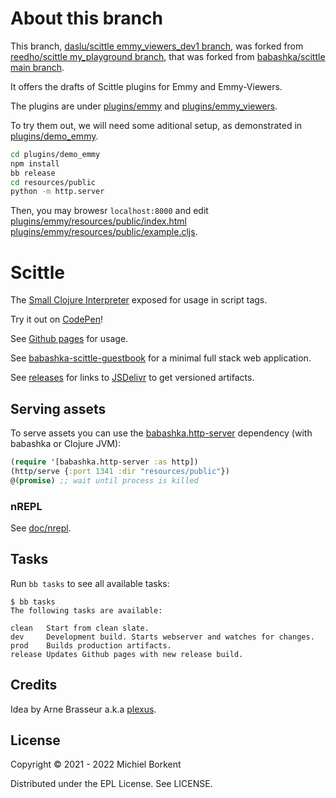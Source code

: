 # About this branch

This branch, [daslu/scittle emmy_viewers_dev1 branch](https://github.com/daslu/scittle/tree/emmy_viewers_dev1), was forked from [reedho/scittle my_playground branch](https://github.com/reedho/scittle/tree/my_playground), that was forked from [babashka/scittle main branch](https://github.com/babashka/scittle).

It offers the drafts of Scittle plugins for Emmy and Emmy-Viewers.

The plugins are under [plugins/emmy](plugins/emmy) and [plugins/emmy_viewers](plugins/emmy_viewers).

To try them out, we will need some aditional setup, as demonstrated in [plugins/demo_emmy](plugins/demo_emmy).

```bash
cd plugins/demo_emmy
npm install
bb release
cd resources/public
python -m http.server 
```    

Then, you may browesr `localhost:8000` and edit
[plugins/emmy/resources/public/index.html]([plugins/emmy/resources/public/index.html])
[plugins/emmy/resources/public/example.cljs]([plugins/emmy/resources/public/example.cljs]).


# Scittle

The [Small Clojure Interpreter](https://github.com/babashka/sci) exposed for usage in script tags.

Try it out on [CodePen](https://codepen.io/Prestance/pen/PoOdZQw)!

See [Github pages](https://babashka.org/scittle/) for usage.

See
[babashka-scittle-guestbook](https://github.com/kloimhardt/babashka-scittle-guestbook)
for a minimal full stack web application.

See [releases](https://github.com/babashka/scittle/releases) for links to
[JSDelivr](https://www.jsdelivr.com) to get versioned artifacts.

## Serving assets

To serve assets you can use the
[babashka.http-server](https://github.com/babashka/http-server) dependency (with
babashka or Clojure JVM):

``` clojure
(require '[babashka.http-server :as http])
(http/serve {:port 1341 :dir "resources/public"})
@(promise) ;; wait until process is killed
```

### nREPL

See [doc/nrepl](doc/nrepl).

## Tasks

Run `bb tasks` to see all available tasks:

```
$ bb tasks
The following tasks are available:

clean   Start from clean slate.
dev     Development build. Starts webserver and watches for changes.
prod    Builds production artifacts.
release Updates Github pages with new release build.
```

## Credits

Idea by Arne Brasseur a.k.a [plexus](https://github.com/plexus).

## License

Copyright © 2021 - 2022 Michiel Borkent

Distributed under the EPL License. See LICENSE.
